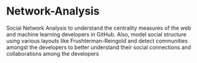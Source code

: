 # Network-Analysis
Social Network Analysis to understand the centrality measures of the web and machine learning developers in GitHub. Also, model social structure using various layouts like Frushterman-Reingold and detect communities amongst the developers to better understand their social connections and collaborations among the developers
